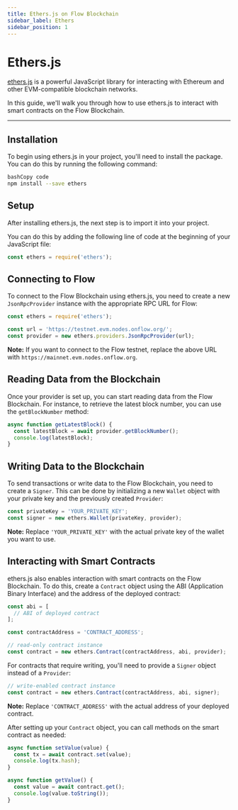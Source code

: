 ```yaml
---
title: Ethers.js on Flow Blockchain
sidebar_label: Ethers
sidebar_position: 1
---
```


# Ethers.js

[ethers.js](https://docs.ethers.org/v5/) is a powerful JavaScript library for interacting with Ethereum and other EVM-compatible blockchain networks.

In this guide, we'll walk you through how to use ethers.js to interact with smart contracts on the Flow Blockchain.

---

## Installation

To begin using ethers.js in your project, you'll need to install the package. You can do this by running the following command:

```bash
bashCopy code
npm install --save ethers

```

## Setup

After installing ethers.js, the next step is to import it into your project.

You can do this by adding the following line of code at the beginning of your JavaScript file:

```jsx
const ethers = require('ethers');
```

## Connecting to Flow

To connect to the Flow Blockchain using ethers.js, you need to create a new `JsonRpcProvider` instance with the appropriate RPC URL for Flow:

```jsx
const ethers = require('ethers');

const url = 'https://testnet.evm.nodes.onflow.org/';
const provider = new ethers.providers.JsonRpcProvider(url);
```

**Note:** If you want to connect to the Flow testnet, replace the above URL with `https://mainnet.evm.nodes.onflow.org`.

## Reading Data from the Blockchain

Once your provider is set up, you can start reading data from the Flow Blockchain. For instance, to retrieve the latest block number, you can use the `getBlockNumber` method:

```jsx
async function getLatestBlock() {
  const latestBlock = await provider.getBlockNumber();
  console.log(latestBlock);
}
```

## Writing Data to the Blockchain

To send transactions or write data to the Flow Blockchain, you need to create a `Signer`. This can be done by initializing a new `Wallet` object with your private key and the previously created `Provider`:

```jsx
const privateKey = 'YOUR_PRIVATE_KEY';
const signer = new ethers.Wallet(privateKey, provider);
```

**Note:** Replace `'YOUR_PRIVATE_KEY'` with the actual private key of the wallet you want to use.

## Interacting with Smart Contracts

ethers.js also enables interaction with smart contracts on the Flow Blockchain. To do this, create a `Contract` object using the ABI (Application Binary Interface) and the address of the deployed contract:

```jsx
const abi = [
  // ABI of deployed contract
];

const contractAddress = 'CONTRACT_ADDRESS';

// read-only contract instance
const contract = new ethers.Contract(contractAddress, abi, provider);
```

For contracts that require writing, you'll need to provide a `Signer` object instead of a `Provider`:

```jsx
// write-enabled contract instance
const contract = new ethers.Contract(contractAddress, abi, signer);
```

**Note:** Replace `'CONTRACT_ADDRESS'` with the actual address of your deployed contract.

After setting up your `Contract` object, you can call methods on the smart contract as needed:

```jsx
async function setValue(value) {
  const tx = await contract.set(value);
  console.log(tx.hash);
}

async function getValue() {
  const value = await contract.get();
  console.log(value.toString());
}
```
